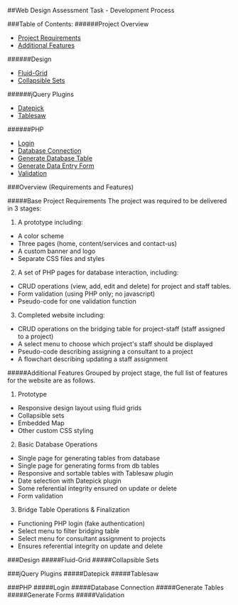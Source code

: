##Web Design Assessment Task - Development Process

###Table of Contents:
######Project Overview
- [Project Requirements](https://github.com/LucidityWaver/ICA40511-NotesAndKeywords/blob/master/Portfolio/Web-Development/Development%20Process.md#base-project-requirements)
- [Additional Features](https://github.com/LucidityWaver/ICA40511-NotesAndKeywords/blob/master/Portfolio/Web-Development/Development%20Process.md#additional-features)

######Design
- [Fluid-Grid](https://github.com/LucidityWaver/ICA40511-NotesAndKeywords/blob/master/Portfolio/Web-Development/Development%20Process.md#fluid-grid)
- [Collapsible Sets](https://github.com/LucidityWaver/ICA40511-NotesAndKeywords/blob/master/Portfolio/Web-Development/Development%20Process.md#collapsible-sets)

######jQuery Plugins
- [Datepick](https://github.com/LucidityWaver/ICA40511-NotesAndKeywords/blob/master/Portfolio/Web-Development/Development%20Process.md#datepick)
- [Tablesaw](https://github.com/LucidityWaver/ICA40511-NotesAndKeywords/blob/master/Portfolio/Web-Development/Development%20Process.md#tablesaw)

######PHP
- [Login](https://github.com/LucidityWaver/ICA40511-NotesAndKeywords/blob/master/Portfolio/Web-Development/Development%20Process.md#login)
- [Database Connection](https://github.com/LucidityWaver/ICA40511-NotesAndKeywords/blob/master/Portfolio/Web-Development/Development%20Process.md#database-connection)
- [Generate Database Table](https://github.com/LucidityWaver/ICA40511-NotesAndKeywords/blob/master/Portfolio/Web-Development/Development%20Process.md#generate-tables)
- [Generate Data Entry Form](https://github.com/LucidityWaver/ICA40511-NotesAndKeywords/blob/master/Portfolio/Web-Development/Development%20Process.md#generate-forms)
- [Validation](https://github.com/LucidityWaver/ICA40511-NotesAndKeywords/blob/master/Portfolio/Web-Development/Development%20Process.md#validation)

###Overview (Requirements and Features)

#####Base Project Requirements
The project was required to be delivered in 3 stages:

1. A prototype including:
  - A color scheme
  - Three pages (home, content/services and contact-us)
  - A custom banner and logo
  - Separate CSS files and styles
2. A set of PHP pages for database interaction, including:
  - CRUD operations (view, add, edit and delete) for project and staff tables.
  - Form validation (using PHP only; no javascript)
  - Pseudo-code for one validation function
3. Completed website including:
  - CRUD operations on the bridging table for project-staff (staff assigned to a project)
  - A select menu to choose which project's staff should be displayed
  - Pseudo-code describing assigning a consultant to a project
  - A flowchart describing updating a staff assignment

#####Additional Features
Grouped by project stage, the full list of features for the website are as follows.
1. Prototype
- Responsive design layout using fluid grids
- Collapsible sets
- Embedded Map
- Other custom CSS styling

2. Basic Database Operations
- Single page for generating tables from database
- Single page for generating forms from db tables
- Responsive and sortable tables with Tablesaw plugin
- Date selection with Datepick plugin
- Some referential integrity ensured on update or delete
- Form validation

3. Bridge Table Operations & Finalization
- Functioning PHP login (fake authentication)
- Select menu to filter bridging table
- Select menu for consultant assignment to projects
- Ensures referential integrity on update and delete

###Design
#####Fluid-Grid
#####Collapsible Sets

###jQuery Plugins
#####Datepick
#####Tablesaw


###PHP
#####Login
#####Database Connection
#####Generate Tables
#####Generate Forms
#####Validation
